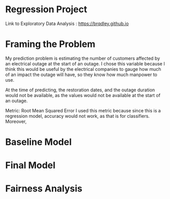 # Regression Project
Link to Exploratory Data Analysis : https://brqdley.github.io

# Framing the Problem
My prediction problem is estimating the number of customers affected by an electrical outage at the start of an outage.
I chose this variable because I think this would be useful by the electrical companies to gauge how much of an impact the outage will have,
so they know how much manpower to use.

At the time of predicting, the restoration dates, and the outage duration would not be available, 
as the values would not be available at the start of an outage.

Metric: Root Mean Squared Error
I used this metric because since this is a regression model, accuracy would not work, as that is for classifiers. Moreover, 

# Baseline Model

# Final Model

# Fairness Analysis


